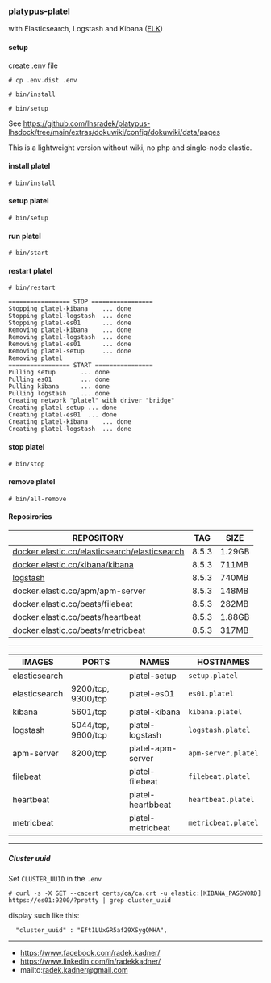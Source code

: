 ### platypus-platel

with Elasticsearch, Logstash and Kibana ([ELK](https://www.elastic.co/))

#### setup
create .env file

```# cp .env.dist .env```

```# bin/install```

```# bin/setup```

See https://github.com/lhsradek/platypus-lhsdock/tree/main/extras/dokuwiki/config/dokuwiki/data/pages

This is a lightweight version without wiki, no php and single-node elastic.

#### install platel
```# bin/install```

#### setup platel
```# bin/setup```

#### run platel
```# bin/start```

#### restart platel
```# bin/restart```

```
================= STOP =================
Stopping platel-kibana    ... done
Stopping platel-logstash  ... done
Stopping platel-es01      ... done
Removing platel-kibana    ... done
Removing platel-logstash  ... done
Removing platel-es01      ... done
Removing platel-setup     ... done
Removing platel
================= START ================
Pulling setup       ... done
Pulling es01        ... done
Pulling kibana      ... done
Pulling logstash    ... done
Creating network "platel" with driver "bridge"
Creating platel-setup ... done
Creating platel-es01  ... done
Creating platel-kibana    ... done
Creating platel-logstash  ... done
```

#### stop platel
```# bin/stop```

#### remove platel
```# bin/all-remove```

#### Reposirories

| REPOSITORY                                            |  TAG       | SIZE        |
| ----------------------------------------------------- | ---------- | ----------- |
| [docker.elastic.co/elasticsearch/elasticsearch](https://hub.docker.com/_/elasticsearch) | 8.5.3      | 1.29GB      |
| [docker.elastic.co/kibana/kibana](https://hub.docker.com/_/kibana) | 8.5.3       | 711MB       |
| [logstash](https://hub.docker.com/_/logstash)         | 8.5.3      | 740MB       |
| docker.elastic.co/apm/apm-server                      | 8.5.3      | 148MB       |
| docker.elastic.co/beats/filebeat                      | 8.5.3      | 282MB       |
| docker.elastic.co/beats/heartbeat                     | 8.5.3      | 1.88GB      |
| docker.elastic.co/beats/metricbeat                    | 8.5.3      | 317MB       |

-----

| IMAGES               | PORTS                  | NAMES              | HOSTNAMES                            |  
| -------------------- | ---------------------- | ------------------ | ------------------------------------ |
| elasticsearch        |                        | platel-setup       | ```setup.platel```                   |
| elasticsearch        | 9200/tcp, 9300/tcp     | platel-es01        | ```es01.platel```                    |
| kibana               | 5601/tcp               | platel-kibana      | ```kibana.platel```                  |
| logstash             | 5044/tcp, 9600/tcp     | platel-logstash    | ```logstash.platel```                |
| apm-server           | 8200/tcp               | platel-apm-server  | ```apm-server.platel```              |
| filebeat             |                        | platel-filebeat    | ```filebeat.platel```                |
| heartbeat            |                        | platel-heartbbeat  | ```heartbeat.platel```               |
| metricbeat           |                        | platel-metricbeat  | ```metricbeat.platel```              |


-----

##### Cluster uuid

Set ```CLUSTER_UUID```  in the ```.env```

```
# curl -s -X GET --cacert certs/ca/ca.crt -u elastic:[KIBANA_PASSWORD] https://es01:9200/?pretty | grep cluster_uuid
```
display such like this:
```
  "cluster_uuid" : "Eft1LUxGR5af29XSygQMHA",
```
-----

* https://www.facebook.com/radek.kadner/
* https://www.linkedin.com/in/radekkadner/
* mailto:radek.kadner@gmail.com
